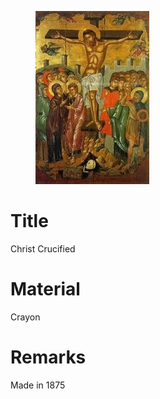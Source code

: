 <figure class="image">

![](/static/files/paintings/christ-crucified.jpg)

</figure>

# Title
Christ Crucified

# Material
Crayon

# Remarks
Made in 1875
